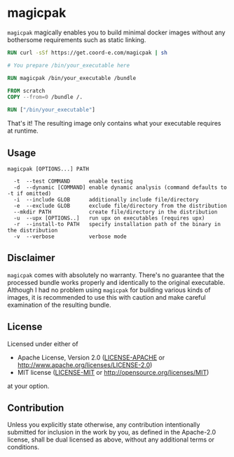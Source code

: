 # magicpak

`magicpak` magically enables you to build minimal docker images without any bothersome requirements such as static linking.

```dockerfile
RUN curl -sSf https://get.coord-e.com/magicpak | sh

# You prepare /bin/your_executable here

RUN magicpak /bin/your_executable /bundle

FROM scratch
COPY --from=0 /bundle /.

RUN ["/bin/your_executable"]
```

That's it! The resulting image only contains what your executable requires at runtime.

## Usage

```
magicpak [OPTIONS...] PATH

  -t  --test COMMAND      enable testing
  -d  --dynamic [COMMAND] enable dynamic analysis (command defaults to -t if omitted)
  -i  --include GLOB      additionally include file/directory
  -e  --exclude GLOB      exclude file/directory from the distribution
  --mkdir PATH            create file/directory in the distribution
  -u  --upx [OPTIONS..]   run upx on executables (requires upx)
  -r  --install-to PATH   specify installation path of the binary in the distribution
  -v  --verbose           verbose mode
```

## Disclaimer

`magicpak` comes with absolutely no warranty. There's no guarantee that the processed bundle works properly and identically to the original executable. Although I had no problem using `magicpak` for building various kinds of images, it is recommended to use this with caution and make careful examination of the resulting bundle.

## License

Licensed under either of

 * Apache License, Version 2.0
   ([LICENSE-APACHE](LICENSE-APACHE) or http://www.apache.org/licenses/LICENSE-2.0)
 * MIT license
   ([LICENSE-MIT](LICENSE-MIT) or http://opensource.org/licenses/MIT)

at your option.

## Contribution

Unless you explicitly state otherwise, any contribution intentionally submitted
for inclusion in the work by you, as defined in the Apache-2.0 license, shall be
dual licensed as above, without any additional terms or conditions.
